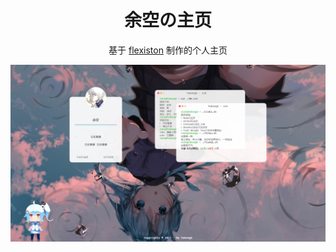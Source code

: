 <h1 align="center">余空の主页</h1>

<div align="center">
    <p>基于 <a href="https://github.com/Flexiston/homepage">flexiston</a> 制作的个人主页</p>
    <p><a href="https://yukonga.vercel.app"><img alt="Pic.png" src="Pic.png"></a></p>
</div>
